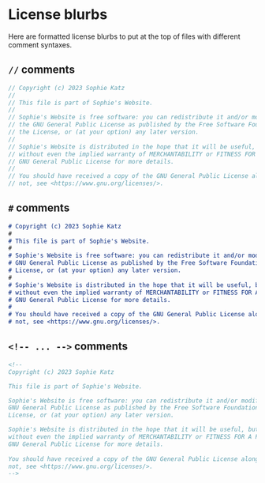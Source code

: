<!--
Copyright (c) 2023 Sophie Katz

This file is part of Sophie's Website.

Sophie's Website is free software: you can redistribute it and/or modify it under the terms of the
GNU General Public License as published by the Free Software Foundation, either version 3 of the
License, or (at your option) any later version.

Sophie's Website is distributed in the hope that it will be useful, but WITHOUT ANY WARRANTY;
without even the implied warranty of MERCHANTABILITY or FITNESS FOR A PARTICULAR PURPOSE. See the
GNU General Public License for more details.
 
You should have received a copy of the GNU General Public License along with Sophie's Website. If
not, see <https://www.gnu.org/licenses/>.
-->

# License blurbs

Here are formatted license blurbs to put at the top of files with different comment syntaxes.

## `//` comments

```rust
// Copyright (c) 2023 Sophie Katz
//
// This file is part of Sophie's Website.
//
// Sophie's Website is free software: you can redistribute it and/or modify it under the terms of
// the GNU General Public License as published by the Free Software Foundation, either version 3 of
// the License, or (at your option) any later version.
//
// Sophie's Website is distributed in the hope that it will be useful, but WITHOUT ANY WARRANTY;
// without even the implied warranty of MERCHANTABILITY or FITNESS FOR A PARTICULAR PURPOSE. See the
// GNU General Public License for more details.
// 
// You should have received a copy of the GNU General Public License along with Sophie's Website. If
// not, see <https://www.gnu.org/licenses/>.
```

## `#` comments

```markdown
# Copyright (c) 2023 Sophie Katz
#
# This file is part of Sophie's Website.
#
# Sophie's Website is free software: you can redistribute it and/or modify it under the terms of the
# GNU General Public License as published by the Free Software Foundation, either version 3 of the
# License, or (at your option) any later version.
#
# Sophie's Website is distributed in the hope that it will be useful, but WITHOUT ANY WARRANTY;
# without even the implied warranty of MERCHANTABILITY or FITNESS FOR A PARTICULAR PURPOSE. See the
# GNU General Public License for more details.
# 
# You should have received a copy of the GNU General Public License along with Sophie's Website. If
# not, see <https://www.gnu.org/licenses/>.
```

## `<!-- ... -->` comments

```markdown
<!--
Copyright (c) 2023 Sophie Katz

This file is part of Sophie's Website.

Sophie's Website is free software: you can redistribute it and/or modify it under the terms of the
GNU General Public License as published by the Free Software Foundation, either version 3 of the
License, or (at your option) any later version.

Sophie's Website is distributed in the hope that it will be useful, but WITHOUT ANY WARRANTY;
without even the implied warranty of MERCHANTABILITY or FITNESS FOR A PARTICULAR PURPOSE. See the
GNU General Public License for more details.
 
You should have received a copy of the GNU General Public License along with Sophie's Website. If
not, see <https://www.gnu.org/licenses/>.
-->
```
